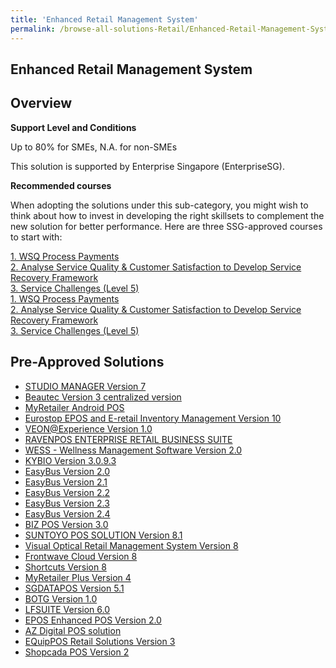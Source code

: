 ```yaml
---
title: 'Enhanced Retail Management System'
permalink: /browse-all-solutions-Retail/Enhanced-Retail-Management-System
---
```


## Enhanced Retail Management System
## Overview

**Support Level and Conditions**

Up to 80% for SMEs, N.A. for non-SMEs

This solution is supported by Enterprise Singapore (EnterpriseSG).

**Recommended courses**

When adopting the solutions under this sub-category, you might wish to think about how to invest in developing the right skillsets to complement the new solution for better performance. Here are three SSG-approved courses to start with:

<a href='https://courses.enterprisejobskills.gov.sg/Course_Internet/CourseDetail/WSQ-Process-Payments-SSF-2'  target='_blank' rel='noopener'>1. WSQ Process Payments</a><br>
<a href='https://courses.enterprisejobskills.gov.sg/Course_Internet/CourseDetail/Analyse-Service-Quality-Customer-Satisfaction-Develop-Service-Recovery-Framework-SFw-2'  target='_blank' rel='noopener'>2. Analyse Service Quality & Customer Satisfaction to Develop Service Recovery Framework</a><br>
<a href='https://courses.enterprisejobskills.gov.sg/Course_Internet/CourseDetail/Service-Challenges-Level-5-Asynchronous-Synchronous-elearning'  target='_blank' rel='noopener'>3. Service Challenges (Level 5)</a><br>
<a href='https://courses.enterprisejobskills.gov.sg/Course_Internet/CourseDetail/WSQ-Process-Payments-SSF-2'  target='_blank' rel='noopener'>1. WSQ Process Payments</a><br>
<a href='https://courses.enterprisejobskills.gov.sg/Course_Internet/CourseDetail/Analyse-Service-Quality-Customer-Satisfaction-Develop-Service-Recovery-Framework-SFw-2'  target='_blank' rel='noopener'>2. Analyse Service Quality & Customer Satisfaction to Develop Service Recovery Framework</a><br>
<a href='https://courses.enterprisejobskills.gov.sg/Course_Internet/CourseDetail/Service-Challenges-Level-5-Asynchronous-Synchronous-elearning'  target='_blank' rel='noopener'>3. Service Challenges (Level 5)</a><br>

## Pre-Approved Solutions

- <a href='/productivity-solutions-grant/solutionrepo/solution163' target='_blank'>STUDIO MANAGER Version 7</a><br>
- <a href='/productivity-solutions-grant/solutionrepo/solution225' target='_blank'>Beautec Version 3 centralized version</a><br>
- <a href='/productivity-solutions-grant/solutionrepo/solution344' target='_blank'>MyRetailer Android POS</a><br>
- <a href='/productivity-solutions-grant/solutionrepo/solution396' target='_blank'>Eurostop EPOS and E-retail Inventory Management Version 10</a><br>
- <a href='/productivity-solutions-grant/solutionrepo/solution424' target='_blank'>VEON@Experience Version 1.0</a><br>
- <a href='/productivity-solutions-grant/solutionrepo/solution652' target='_blank'>RAVENPOS ENTERPRISE RETAIL BUSINESS SUITE</a><br>
- <a href='/productivity-solutions-grant/solutionrepo/solution741' target='_blank'>WESS - Wellness Management Software Version 2.0</a><br>
- <a href='/productivity-solutions-grant/solutionrepo/solution936' target='_blank'>KYBIO Version 3.0.9.3</a><br>
- <a href='/productivity-solutions-grant/solutionrepo/solution1019' target='_blank'>EasyBus Version 2.0</a><br>
- <a href='/productivity-solutions-grant/solutionrepo/solution1020' target='_blank'>EasyBus Version 2.1</a><br>
- <a href='/productivity-solutions-grant/solutionrepo/solution1021' target='_blank'>EasyBus Version 2.2</a><br>
- <a href='/productivity-solutions-grant/solutionrepo/solution1022' target='_blank'>EasyBus Version 2.3</a><br>
- <a href='/productivity-solutions-grant/solutionrepo/solution1023' target='_blank'>EasyBus Version 2.4</a><br>
- <a href='/productivity-solutions-grant/solutionrepo/solution1084' target='_blank'>BIZ POS Version 3.0</a><br>
- <a href='/productivity-solutions-grant/solutionrepo/solution1120' target='_blank'>SUNTOYO POS SOLUTION Version 8.1</a><br>
- <a href='/productivity-solutions-grant/solutionrepo/solution1136' target='_blank'>Visual Optical Retail Management System Version 8</a><br>
- <a href='/productivity-solutions-grant/solutionrepo/solution1176' target='_blank'>Frontwave Cloud Version 8</a><br>
- <a href='/productivity-solutions-grant/solutionrepo/solution1188' target='_blank'>Shortcuts Version 8</a><br>
- <a href='/productivity-solutions-grant/solutionrepo/solution1264' target='_blank'>MyRetailer Plus Version 4</a><br>
- <a href='/productivity-solutions-grant/solutionrepo/solution1501' target='_blank'>SGDATAPOS Version 5.1</a><br>
- <a href='/productivity-solutions-grant/solutionrepo/solution1723' target='_blank'>BOTG Version 1.0</a><br>
- <a href='/productivity-solutions-grant/solutionrepo/solution1879' target='_blank'>LFSUITE Version 6.0</a><br>
- <a href='/productivity-solutions-grant/solutionrepo/solution2757' target='_blank'>EPOS Enhanced POS Version 2.0</a><br>
- <a href='/productivity-solutions-grant/solutionrepo/solution2909' target='_blank'>AZ Digital POS solution</a><br>
- <a href='/productivity-solutions-grant/solutionrepo/solution2919' target='_blank'>EQuipPOS Retail Solutions Version 3</a><br>
- <a href='/productivity-solutions-grant/solutionrepo/solution3009' target='_blank'>Shopcada POS Version 2</a><br>
